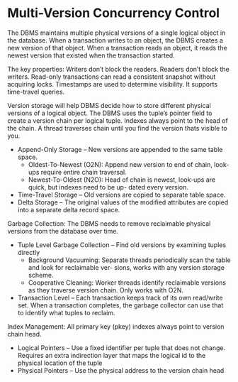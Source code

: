 # Multi-Version Concurrency Control

The DBMS maintains multiple physical versions of a single logical object in the database. When a transaction writes to an object, the DBMS creates a new version of that object. When a transaction reads an object, it reads the newest version that existed when the transaction started.

The key properties: Writers don’t block the readers. Readers don’t block the writers. Read-only transactions can read a consistent snapshot without acquiring locks. Timestamps are used to determine visibility. It supports time-travel queries. 

Version storage will help DBMS decide how to store different physical versions of a logical object. The DBMS uses the tuple’s pointer field to create a version chain per logical tuple. Indexes always point to the head of the chain. A thread traverses chain until you find the version thats visible to you. 

- Append-Only Storage – New versions are appended to the same table space.
	- Oldest-To-Newest (O2N): Append new version to end of chain, look-ups require entire chain traversal.
	- Newest-To-Oldest (N2O): Head of chain is newest, look-ups are quick, but indexes need to be up- dated every version.
- Time-Travel Storage – Old versions are copied to separate table space.
- Delta Storage – The original values of the modified attributes are copied into a separate delta record space.

Garbage Collection: The DBMS needs to remove reclaimable physical versions from the database over time. 

- Tuple Level Garbage Collection – Find old versions by examining tuples directly
	- Background Vacuuming: Separate threads periodically scan the table and look for reclaimable ver- sions, works with any version storage scheme.
	- Cooperative Cleaning: Worker threads identify reclaimable versions as they traverse version chain. Only works with O2N.
- Transaction Level – Each transaction keeps track of its own read/write set. When a transaction completes, the garbage collector can use that to identify what tuples to reclaim.

Index Management: All primary key (pkey) indexes always point to version chain head. 
- Logical Pointers – Use a fixed identifier per tuple that does not change. Requires an extra indirection layer that maps the logical id to the physical location of the tuple
- Physical Pointers – Use the physical address to the version chain head